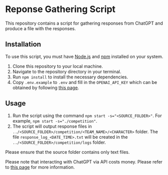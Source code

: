 # Reponse Gathering Script

This repository contains a script for gathering responses from ChatGPT and produce a file with the responses.

## Installation

To use this script, you must have <a href="https://nodejs.org/en/" target="_new">Node.js</a> and <a href="https://www.npmjs.com/" target="_new">npm</a> installed on your system.

1. Clone this repository to your local machine.
2. Navigate to the repository directory in your terminal.
3. Run `npm install` to install the necessary dependencies.
4. Copy `.env.example` to `.env` and fill in the `OPENAI_API_KEY` which can be obtained by following [this page](https://platform.openai.com/docs/api-reference/making-requests).

## Usage

1. Run the script using the command `npm start -s="<SOURCE_FOLDER>"`. For example, `npm start -s="./competition"`.
2. The script will output response files in `../<SOURCE_FOLDER>/competition/<TEAM_NAME>/<CHARACTER>` folder. The file `response_log_<DATE_TIME>.txt` will be created in the `../<SOURCE_FOLDER>/competition/logs` folder.

Please ensure that the source folder contains only text files.

Please note that interacting with ChatGPT via API costs money. Please refer to [this page](https://openai.com/pricing) for more information.
